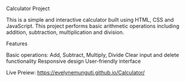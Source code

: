 Calculator Project


This is a simple and interactive calculator built using HTML, CSS and JavaScript. 
This project performs basic arithmetic operations including addition, subtraction, multiplication and division.


Features


Basic operations: Add, Subtract, Multiply, Divide
Clear input and delete functionality
Responsive design
User-friendly interface


Live Preiew: https://evelynemunguti.github.io/Calculator/
